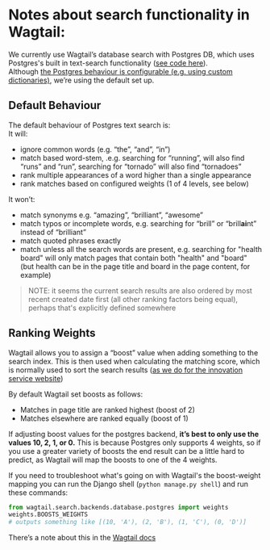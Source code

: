 # Notes about search functionality in Wagtail:

We currently use Wagtail’s database search with Postgres DB, which uses Postgres's built in text-search functionality ([see code here][wg-pg]).  
Although [the Postgres behaviour is configurable (e.g. using custom dictionaries)][pg-ts], we’re using the default set up.

[wg-pg]:https://github.com/wagtail/wagtail/tree/main/wagtail/search/backends/database/postgres
[pg-ts]:https://www.postgresql.org/docs/current/textsearch-intro.html#TEXTSEARCH-INTRO-CONFIGURATIONS

## Default Behaviour
The default behaviour of Postgres text search is:  
It will:
 - ignore common words (e.g. “the”, “and”, “in”)
 - match based word-stem, .e.g. searching for “running”, will also find “runs” and “run”, searching for “tornado” will also find “tornadoes”
 - rank multiple appearances of a word higher than a single appearance
 - rank matches based on configured weights (1 of 4 levels, see below)

It won’t:
 - match synonyms e.g. “amazing”, “brilliant”, “awesome”
 - match typos or incomplete words, e.g. searching for “brill” or “brill**ai**nt” instead of “brilliant”
 - match quoted phrases exactly
 - match unless all the search words are present, e.g. searching for "health board" will only match pages that contain both "health" and "board" (but health can be in the page title and board in the page content, for example)

> NOTE: it seems the current search results are also ordered by most recent created date first (all other ranking factors being equal), perhaps that's explicitly defined somewhere

## Ranking Weights

Wagtail allows you to assign a “boost” value when adding something to the search index. This is then used when calculating the matching score, which is normally used to sort the search results ([as we do for the innovation service website][search-sort])

[search-sort]:../is_homepage/apps/search/views.py#L96 

By default Wagtail set boosts as follows:
 - Matches in page title are ranked highest (boost of 2)
 - Matches elsewhere are ranked equally (boost of 1)

If adjusting boost values for the postgres backend, **it’s best to only use the values 10, 2, 1, or 0.**  This is because Postgres only supports 4 weights, so if you use a greater variety of boosts the end result can be a little hard to predict, as Wagtail will map the boosts to one of the 4 weights.

If you need to troubleshoot what's going on with Wagtail's the boost-weight mapping you can run the Django shell (`python manage.py shell`) and run these commands:

```python
from wagtail.search.backends.database.postgres import weights
weights.BOOSTS_WEIGHTS
# outputs something like [(10, 'A'), (2, 'B'), (1, 'C'), (0, 'D')]
```

There’s a note about this in the [Wagtail docs](https://docs.wagtail.org/en/stable/topics/search/indexing.html#options)
